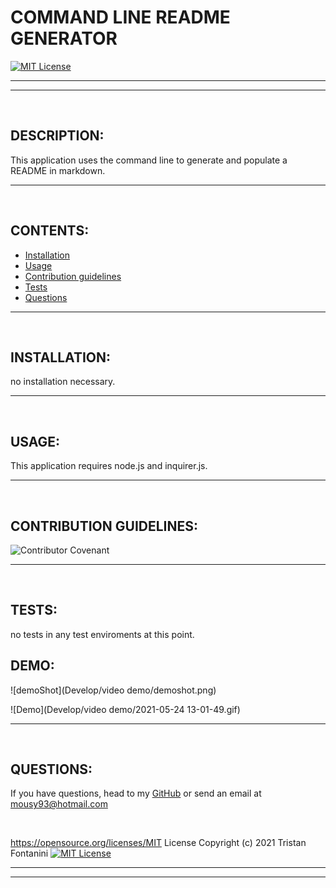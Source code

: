 # COMMAND LINE README GENERATOR 
  
  [![MIT License](https://img.shields.io/badge/MIT-Licence-yellow)](https://opensource.org/licenses/MIT)

--- 
--- 

<br>

## DESCRIPTION: 
This application uses the command line to generate and populate a README in markdown.



---

<br>

## CONTENTS:
* [Installation](#INSTALLATION:)
* [Usage](#USAGE:)
* [Contribution guidelines](#CONTRIBUTION-GUIDELINES:)
* [Tests](#TESTS:)
* [Questions](#QUESTIONS:)



---

<br>

## INSTALLATION:

no installation necessary.


---

<br>

## USAGE: 


This application requires node.js and inquirer.js.



---

<br>

## CONTRIBUTION GUIDELINES:


![Contributor Covenant](https://img.shields.io/badge/Contributor%20Covenant-2.0-4baaaa.svg)
 



---

<br>

## TESTS:

no tests in any test enviroments at this point.


## DEMO: 


![demoShot](Develop/video demo/demoshot.png)


![Demo](Develop/video demo/2021-05-24 13-01-49.gif)


---

<br>

## QUESTIONS: 
If you have questions, head to my [GitHub](https://github.com/Twistedmouse) 
or send an email at mousy93@hotmail.com



 <br>




https://opensource.org/licenses/MIT License
Copyright (c) 2021 Tristan Fontanini
[![MIT License](https://img.shields.io/badge/MIT-Licence-yellow)](https://opensource.org/licenses/MIT)


---
---


